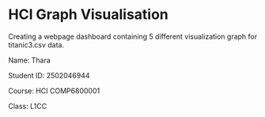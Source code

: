 # HCI Graph Visualisation

Creating a webpage dashboard containing 5 different visualization graph for titanic3.csv data.


Name: Thara

Student ID: 2502046944

Course: HCI COMP6800001

Class: L1CC

